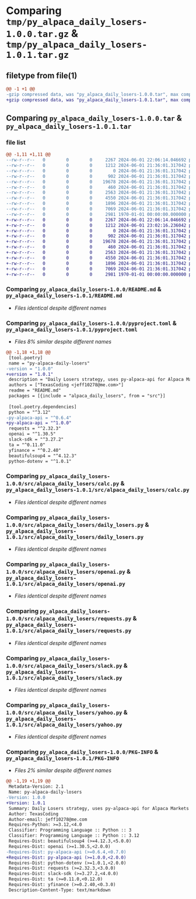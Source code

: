 # Comparing `tmp/py_alpaca_daily_losers-1.0.0.tar.gz` & `tmp/py_alpaca_daily_losers-1.0.1.tar.gz`

## filetype from file(1)

```diff
@@ -1 +1 @@
-gzip compressed data, was "py_alpaca_daily_losers-1.0.0.tar", max compression
+gzip compressed data, was "py_alpaca_daily_losers-1.0.1.tar", max compression
```

## Comparing `py_alpaca_daily_losers-1.0.0.tar` & `py_alpaca_daily_losers-1.0.1.tar`

### file list

```diff
@@ -1,11 +1,11 @@
--rw-r--r--   0        0        0     2267 2024-06-01 22:06:14.046692 py_alpaca_daily_losers-1.0.0/README.md
--rw-r--r--   0        0        0     1212 2024-06-01 21:36:01.317042 py_alpaca_daily_losers-1.0.0/pyproject.toml
--rw-r--r--   0        0        0        0 2024-06-01 21:36:01.317042 py_alpaca_daily_losers-1.0.0/src/alpaca_daily_losers/__init__.py
--rw-r--r--   0        0        0      902 2024-06-01 21:36:01.317042 py_alpaca_daily_losers-1.0.0/src/alpaca_daily_losers/calc.py
--rw-r--r--   0        0        0    19678 2024-06-01 21:36:01.317042 py_alpaca_daily_losers-1.0.0/src/alpaca_daily_losers/daily_losers.py
--rw-r--r--   0        0        0      460 2024-06-01 21:36:01.317042 py_alpaca_daily_losers-1.0.0/src/alpaca_daily_losers/global_functions.py
--rw-r--r--   0        0        0     2563 2024-06-01 21:36:01.317042 py_alpaca_daily_losers-1.0.0/src/alpaca_daily_losers/openai.py
--rw-r--r--   0        0        0     4550 2024-06-01 21:36:01.317042 py_alpaca_daily_losers-1.0.0/src/alpaca_daily_losers/requests.py
--rw-r--r--   0        0        0     1896 2024-06-01 21:36:01.317042 py_alpaca_daily_losers-1.0.0/src/alpaca_daily_losers/slack.py
--rw-r--r--   0        0        0     7069 2024-06-01 21:36:01.317042 py_alpaca_daily_losers-1.0.0/src/alpaca_daily_losers/yahoo.py
--rw-r--r--   0        0        0     2981 1970-01-01 00:00:00.000000 py_alpaca_daily_losers-1.0.0/PKG-INFO
+-rw-r--r--   0        0        0     2267 2024-06-01 22:06:14.046692 py_alpaca_daily_losers-1.0.1/README.md
+-rw-r--r--   0        0        0     1212 2024-06-01 23:02:16.236042 py_alpaca_daily_losers-1.0.1/pyproject.toml
+-rw-r--r--   0        0        0        0 2024-06-01 21:36:01.317042 py_alpaca_daily_losers-1.0.1/src/alpaca_daily_losers/__init__.py
+-rw-r--r--   0        0        0      902 2024-06-01 21:36:01.317042 py_alpaca_daily_losers-1.0.1/src/alpaca_daily_losers/calc.py
+-rw-r--r--   0        0        0    19678 2024-06-01 21:36:01.317042 py_alpaca_daily_losers-1.0.1/src/alpaca_daily_losers/daily_losers.py
+-rw-r--r--   0        0        0      460 2024-06-01 21:36:01.317042 py_alpaca_daily_losers-1.0.1/src/alpaca_daily_losers/global_functions.py
+-rw-r--r--   0        0        0     2563 2024-06-01 21:36:01.317042 py_alpaca_daily_losers-1.0.1/src/alpaca_daily_losers/openai.py
+-rw-r--r--   0        0        0     4550 2024-06-01 21:36:01.317042 py_alpaca_daily_losers-1.0.1/src/alpaca_daily_losers/requests.py
+-rw-r--r--   0        0        0     1896 2024-06-01 21:36:01.317042 py_alpaca_daily_losers-1.0.1/src/alpaca_daily_losers/slack.py
+-rw-r--r--   0        0        0     7069 2024-06-01 21:36:01.317042 py_alpaca_daily_losers-1.0.1/src/alpaca_daily_losers/yahoo.py
+-rw-r--r--   0        0        0     2981 1970-01-01 00:00:00.000000 py_alpaca_daily_losers-1.0.1/PKG-INFO
```

### Comparing `py_alpaca_daily_losers-1.0.0/README.md` & `py_alpaca_daily_losers-1.0.1/README.md`

 * *Files identical despite different names*

### Comparing `py_alpaca_daily_losers-1.0.0/pyproject.toml` & `py_alpaca_daily_losers-1.0.1/pyproject.toml`

 * *Files 8% similar despite different names*

```diff
@@ -1,18 +1,18 @@
 [tool.poetry]
 name = "py-alpaca-daily-losers"
-version = "1.0.0"
+version = "1.0.1"
 description = "Daily Losers strategy, uses py-alpaca-api for Alpaca Markets integration."
 authors = ["TexasCoding <jeff10278@me.com>"]
 readme = "README.md"
 packages = [{include = "alpaca_daily_losers", from = "src"}]
 
 [tool.poetry.dependencies]
 python = "^3.12"
-py-alpaca-api = "^0.6.4"
+py-alpaca-api = "^1.0.0"
 requests = "^2.32.3"
 openai = "^1.30.5"
 slack-sdk = "^3.27.2"
 ta = "^0.11.0"
 yfinance = "^0.2.40"
 beautifulsoup4 = "^4.12.3"
 python-dotenv = "^1.0.1"
```

### Comparing `py_alpaca_daily_losers-1.0.0/src/alpaca_daily_losers/calc.py` & `py_alpaca_daily_losers-1.0.1/src/alpaca_daily_losers/calc.py`

 * *Files identical despite different names*

### Comparing `py_alpaca_daily_losers-1.0.0/src/alpaca_daily_losers/daily_losers.py` & `py_alpaca_daily_losers-1.0.1/src/alpaca_daily_losers/daily_losers.py`

 * *Files identical despite different names*

### Comparing `py_alpaca_daily_losers-1.0.0/src/alpaca_daily_losers/openai.py` & `py_alpaca_daily_losers-1.0.1/src/alpaca_daily_losers/openai.py`

 * *Files identical despite different names*

### Comparing `py_alpaca_daily_losers-1.0.0/src/alpaca_daily_losers/requests.py` & `py_alpaca_daily_losers-1.0.1/src/alpaca_daily_losers/requests.py`

 * *Files identical despite different names*

### Comparing `py_alpaca_daily_losers-1.0.0/src/alpaca_daily_losers/slack.py` & `py_alpaca_daily_losers-1.0.1/src/alpaca_daily_losers/slack.py`

 * *Files identical despite different names*

### Comparing `py_alpaca_daily_losers-1.0.0/src/alpaca_daily_losers/yahoo.py` & `py_alpaca_daily_losers-1.0.1/src/alpaca_daily_losers/yahoo.py`

 * *Files identical despite different names*

### Comparing `py_alpaca_daily_losers-1.0.0/PKG-INFO` & `py_alpaca_daily_losers-1.0.1/PKG-INFO`

 * *Files 2% similar despite different names*

```diff
@@ -1,19 +1,19 @@
 Metadata-Version: 2.1
 Name: py-alpaca-daily-losers
-Version: 1.0.0
+Version: 1.0.1
 Summary: Daily Losers strategy, uses py-alpaca-api for Alpaca Markets integration.
 Author: TexasCoding
 Author-email: jeff10278@me.com
 Requires-Python: >=3.12,<4.0
 Classifier: Programming Language :: Python :: 3
 Classifier: Programming Language :: Python :: 3.12
 Requires-Dist: beautifulsoup4 (>=4.12.3,<5.0.0)
 Requires-Dist: openai (>=1.30.5,<2.0.0)
-Requires-Dist: py-alpaca-api (>=0.6.4,<0.7.0)
+Requires-Dist: py-alpaca-api (>=1.0.0,<2.0.0)
 Requires-Dist: python-dotenv (>=1.0.1,<2.0.0)
 Requires-Dist: requests (>=2.32.3,<3.0.0)
 Requires-Dist: slack-sdk (>=3.27.2,<4.0.0)
 Requires-Dist: ta (>=0.11.0,<0.12.0)
 Requires-Dist: yfinance (>=0.2.40,<0.3.0)
 Description-Content-Type: text/markdown
```

